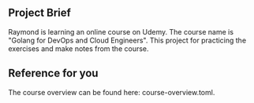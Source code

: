 ## Project Brief

Raymond is learning an online course on Udemy. The course name is "Golang for DevOps and Cloud Engineers".
This project for practicing the exercises and make notes from the course.

## Reference for you

The course overview can be found here: <file>course-overview.toml</file>.
